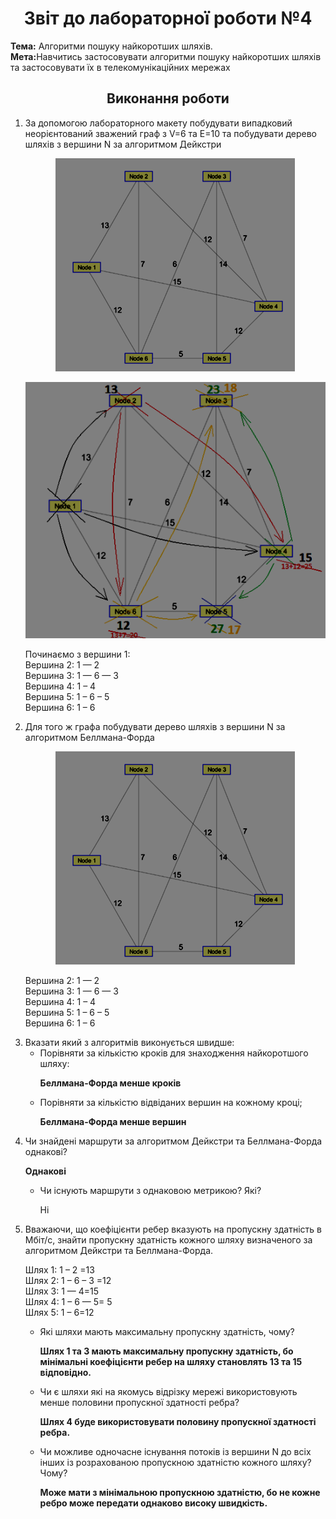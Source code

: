 <h1 align="center">Звіт до лабораторної роботи №4</h1>
<strong>Тема:</strong> Алгоритми пошуку найкоротших шляхів. <br>
<strong>Мета:</strong>Навчитись застосовувати алгоритми пошуку найкоротших шляхів та застосовувати їх в телекомунікаційних мережах

<h2 align="center">Виконання роботи</h2>
<ol>
 <li>За допомогою лабораторного макету побудувати випадковий неорієнтований зважений граф з V=6 та E=10 та побудувати дерево шляхів з вершини N за алгоритмом Дейкстри  <p align="center"><img src="https://github.com/StarLord0298/Reient_TR31_TOTM2020/blob/master/LAB4/img/1.png"></p>
   <p align="center"><img src="https://github.com/StarLord0298/Reient_TR31_TOTM2020/blob/master/LAB4/img/2.png"></p> 
<p>Починаємо з вершини 1: <br>
Вершина 2: 1 —  2 <br>
Вершина 3: 1 — 6 —  3 <br>
Вершина 4: 1 – 4<br>
Вершина 5: 1 – 6 – 5<br>
Вершина 6: 1 – 6<br>
   <p/>
</li>
  <li>Для того ж графа побудувати дерево шляхів з вершини N за алгоритмом Беллмана-Форда
    <p align="center"><img src="https://github.com/StarLord0298/Reient_TR31_TOTM2020/blob/master/LAB4/img/3.png"></p>
    <p>Вершина 2: 1 —  2<br>
Вершина 3: 1 — 6 —  3<br>
Вершина 4: 1 – 4<br>
Вершина 5: 1 – 6 – 5<br>
Вершина 6: 1 – 6<br>
</p>  
  </li> 
  <li>Вказати який з алгоритмів виконується швидше:
  <ul>
   <li>Порівняти за кількістю кроків для знаходження найкоротшого шляху:
     <p><b>Беллмана-Форда менше кроків</b></p>
     </li>
    <li>Порівняти за кількістю відвіданих вершин на кожному кроці;
     <p><b> Беллмана-Форда менше вершин</b></p>
</li>
   </ul>
  </li>
  <li>Чи знайдені маршрути за алгоритмом Дейкстри та Беллмана-Форда однакові? <p><b>Однакові</b></p>
    <ul><li>Чи існують маршрути з однаковою метрикою? Які? <p><b></b>Ні</p></li></ul>
  </li>
 <li>Вважаючи, що коефіцієнти ребер вказують на пропускну здатність в Мбіт/с, знайти пропускну здатність кожного шляху визначеного за алгоритмом Дейкстри та Беллмана-Форда. 
 <p>
  Шлях 1: 1 – 2 =13 <br>
Шлях 2: 1 – 6 – 3 =12 <br>
Шлях 3: 1 — 4=15 <br>
Шлях 4:  1 – 6 — 5= 5 <br>
Шлях 5: 1 – 6=12 <br>
</p>
 <ul>
  <li>Які шляхи мають максимальну пропускну здатність, чому?
   <p><b>Шлях 1 та 3 мають максимальну пропускну здатність, бо мінімальні коефіцієнти ребер на шляху становлять 13 та 15 відповідно.</b></p>
  </li>
  <li>Чи є шляхи які на якомусь відрізку мережі використовують менше половини пропускної здатності ребра?
   <p><b>Шлях 4 буде використовувати половину пропускної здатності ребра.</b></p>
  </li>
  <li>Чи можливе одночасне існування потоків із вершини N до всіх інших із розрахованою пропускною здатністю кожного шляху? Чому?
   <p><b>Може мати з мінімальною пропускною здатністю, бо не кожне ребро може передати однаково високу швидкість.</b></p>
  </li>
  
  
  </ul>
 </li>
</ol>  

